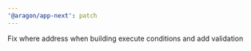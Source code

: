 ```yaml
---
'@aragon/app-next': patch
---
```


Fix where address when building execute conditions and add validation

